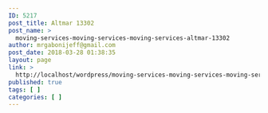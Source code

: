 ```yaml
---
ID: 5217
post_title: Altmar 13302
post_name: >
  moving-services-moving-services-moving-services-altmar-13302
author: mrgabonijeff@gmail.com
post_date: 2018-03-28 01:38:35
layout: page
link: >
  http://localhost/wordpress/moving-services-moving-services-moving-services-altmar-13302/
published: true
tags: [ ]
categories: [ ]
---
```

